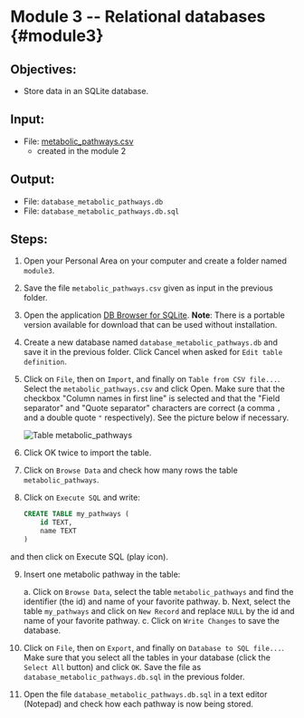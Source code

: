 # Module 3 -- Relational databases {#module3}

## Objectives:

-  Store data in an SQLite database.

## Input:

- File: [metabolic_pathways.csv](files/metabolic_pathways.csv)
    - created in the module 2

## Output:
- File: `database_metabolic_pathways.db`
- File: `database_metabolic_pathways.db.sql`

## Steps:

1. Open your Personal Area on your computer and create a folder named `module3`.

2. Save the file `metabolic_pathways.csv` given as input in the previous folder.

3. Open the application [DB Browser for SQLite](http://sqlitebrowser.org/).
**Note**: There is a portable version available for download that can be used without installation.

4. Create a new database named `database_metabolic_pathways.db` and save it in the previous folder.
Click Cancel when asked for `Edit table definition`.

5. Click on `File`, then on `Import`, and finally on `Table from CSV file...`.
Select the `metabolic_pathways.csv` and click Open.
Make sure that the checkbox "Column names in first line" is selected and that the "Field separator" and "Quote separator" characters are correct (a comma `,` and a double quote `"` respectively). See the picture below if necessary.

    ![Table metabolic_pathways](images/table_metabolic_pathways.png "Table metabolic_pathways")

6. Click OK twice to import the table.

7. Click on `Browse Data` and check how many rows the table `metabolic_pathways`.

8. Click on `Execute SQL` and write:
    ```sql
    CREATE TABLE my_pathways (
        id TEXT,
        name TEXT
    )
    ```
and then click on Execute SQL (play icon).

9. Insert one metabolic pathway in the table:

    a. Click on `Browse Data`, select the table `metabolic_pathways` and find the identifier (the id) and name of your favorite pathway.
    b. Next, select the table `my_pathways` and click on `New Record` and replace `NULL` by the id and name of your favorite pathway.
    c. Click on `Write Changes` to save the database.

10. Click on `File`, then on `Export`, and finally on `Database to SQL file...`.
Make sure that you select all the tables in your database (click the `Select All` button) and click `OK`.
Save the file as `database_metabolic_pathways.db.sql` in the previous folder.

11. Open the file `database_metabolic_pathways.db.sql` in a text editor (Notepad) and check how each pathway is now being stored.
